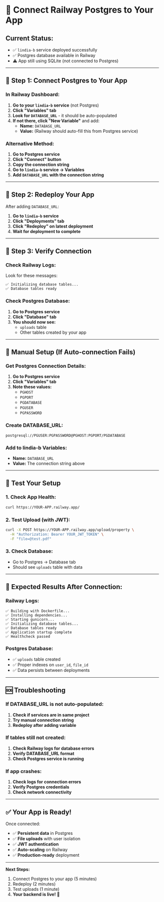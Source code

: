 # 🔗 Connect Railway Postgres to Your App

## Current Status:
- ✅ `lindia-b` service deployed successfully
- ✅ Postgres database available in Railway
- ⚠️ App still using SQLite (not connected to Postgres)

---

## 🎯 **Step 1: Connect Postgres to Your App**

### In Railway Dashboard:

1. **Go to your `lindia-b` service** (not Postgres)
2. **Click "Variables" tab**
3. **Look for `DATABASE_URL`** - it should be auto-populated
4. **If not there, click "New Variable"** and add:
   - **Name:** `DATABASE_URL`
   - **Value:** (Railway should auto-fill this from Postgres service)

### Alternative Method:
1. **Go to Postgres service**
2. **Click "Connect" button**
3. **Copy the connection string**
4. **Go to `lindia-b` service → Variables**
5. **Add `DATABASE_URL` with the connection string**

---

## 🎯 **Step 2: Redeploy Your App**

After adding `DATABASE_URL`:

1. **Go to `lindia-b` service**
2. **Click "Deployments" tab**
3. **Click "Redeploy" on latest deployment**
4. **Wait for deployment to complete**

---

## 🎯 **Step 3: Verify Connection**

### Check Railway Logs:
Look for these messages:
```
✅ Initializing database tables...
✅ Database tables ready
```

### Check Postgres Database:
1. **Go to Postgres service**
2. **Click "Database" tab**
3. **You should now see:**
   - `uploads` table
   - Other tables created by your app

---

## 🔧 **Manual Setup (If Auto-connection Fails)**

### Get Postgres Connection Details:
1. **Go to Postgres service**
2. **Click "Variables" tab**
3. **Note these values:**
   - `PGHOST`
   - `PGPORT`
   - `PGDATABASE`
   - `PGUSER`
   - `PGPASSWORD`

### Create DATABASE_URL:
```
postgresql://PGUSER:PGPASSWORD@PGHOST:PGPORT/PGDATABASE
```

### Add to lindia-b Variables:
- **Name:** `DATABASE_URL`
- **Value:** The connection string above

---

## 🧪 **Test Your Setup**

### 1. Check App Health:
```bash
curl https://YOUR-APP.railway.app/
```

### 2. Test Upload (with JWT):
```bash
curl -X POST https://YOUR-APP.railway.app/upload/property \
  -H "Authorization: Bearer YOUR_JWT_TOKEN" \
  -F "file=@test.pdf"
```

### 3. Check Database:
- Go to Postgres → Database tab
- Should see `uploads` table with data

---

## 🎯 **Expected Results After Connection:**

### Railway Logs:
```
✅ Building with Dockerfile...
✅ Installing dependencies...
✅ Starting gunicorn...
✅ Initializing database tables...
✅ Database tables ready
✅ Application startup complete
✅ Healthcheck passed
```

### Postgres Database:
- ✅ `uploads` table created
- ✅ Proper indexes on `user_id`, `file_id`
- ✅ Data persists between deployments

---

## 🆘 **Troubleshooting**

### If DATABASE_URL is not auto-populated:
1. **Check if services are in same project**
2. **Try manual connection string**
3. **Redeploy after adding variable**

### If tables still not created:
1. **Check Railway logs for database errors**
2. **Verify DATABASE_URL format**
3. **Check Postgres service is running**

### If app crashes:
1. **Check logs for connection errors**
2. **Verify Postgres credentials**
3. **Check network connectivity**

---

## ✅ **Your App is Ready!**

Once connected:
- ✅ **Persistent data** in Postgres
- ✅ **File uploads** with user isolation
- ✅ **JWT authentication**
- ✅ **Auto-scaling** on Railway
- ✅ **Production-ready** deployment

---

**Next Steps:**
1. Connect Postgres to your app (5 minutes)
2. Redeploy (2 minutes)
3. Test uploads (1 minute)
4. **Your backend is live!** 🚀
